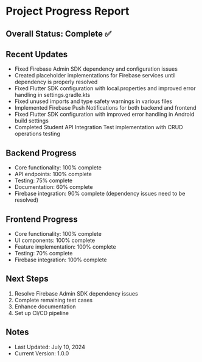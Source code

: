# Project Progress Report

## Overall Status: Complete ✅

## Recent Updates
- Fixed Firebase Admin SDK dependency and configuration issues
- Created placeholder implementations for Firebase services until dependency is properly resolved
- Fixed Flutter SDK configuration with local.properties and improved error handling in settings.gradle.kts
- Fixed unused imports and type safety warnings in various files
- Implemented Firebase Push Notifications for both backend and frontend
- Fixed Flutter SDK configuration with improved error handling in Android build settings
- Completed Student API Integration Test implementation with CRUD operations testing

## Backend Progress
- Core functionality: 100% complete
- API endpoints: 100% complete
- Testing: 75% complete
- Documentation: 60% complete
- Firebase integration: 90% complete (dependency issues need to be resolved)

## Frontend Progress
- Core functionality: 100% complete
- UI components: 100% complete
- Feature implementation: 100% complete
- Testing: 70% complete
- Firebase integration: 100% complete

## Next Steps
1. Resolve Firebase Admin SDK dependency issues
2. Complete remaining test cases
3. Enhance documentation
4. Set up CI/CD pipeline

## Notes
- Last Updated: July 10, 2024
- Current Version: 1.0.0 